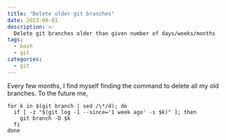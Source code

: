 ```yaml
---
title: "Delete older git branches"
date: 2023-08-01
description: >-
  Delete git branches older than given number of days/weeks/months
tags:
  - bash
  - git
categories:
  - git
---
```


Every few months, I find myself finding the command to delete all my old branches. To the future me,

```
for k in $(git branch | sed /\*/d); do
  if [ -z "$(git log -1 --since='1 week ago' -s $k)" ]; then
    git branch -D $k
  fi
done
```
